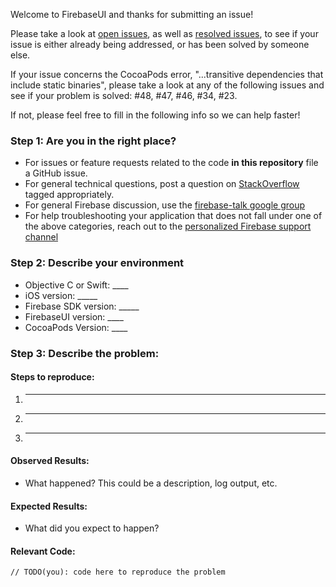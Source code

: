 Welcome to FirebaseUI and thanks for submitting an issue!

Please take a look at [open issues](https://github.com/jointaction/FirebaseUI-iOS/issues?q=is%3Aopen+is%3Aissue), as well as [resolved issues](https://github.com/jointaction/FirebaseUI-iOS/issues?q=is%3Aissue+is%3Aclosed), to see if your issue is either already being addressed, or has been solved by someone else.

If your issue concerns the CocoaPods error, "...transitive dependencies that include static binaries", please take a look at any of the following issues and see if your problem is solved: #48, #47, #46, #34, #23.

If not, please feel free to fill in the following info so we can help faster!

### Step 1: Are you in the right place?

  * For issues or feature requests related to the code **in this repository** file a GitHub issue.
  * For general technical questions, post a question on [StackOverflow](http://stackoverflow.com/) tagged appropriately.
  * For general Firebase discussion, use the [firebase-talk google group](https://groups.google.com/forum/#!forum/firebase-talk)
  * For help troubleshooting your application that does not fall under one of the above categories, reach out to the [personalized Firebase support channel](https://firebase.google.com/support/contact/troubleshooting/)

### Step 2: Describe your environment

  * Objective C or Swift: ____
  * iOS version: _____
  * Firebase SDK version: _____
  * FirebaseUI version: ____
  * CocoaPods Version: ____
  
### Step 3: Describe the problem:

#### Steps to reproduce:

  1. _____
  2. _____
  3. _____
  
#### Observed Results:

  * What happened?  This could be a description, log output, etc.
  
#### Expected Results:

  * What did you expect to happen?
  
#### Relevant Code:

  ```
  // TODO(you): code here to reproduce the problem
  ```